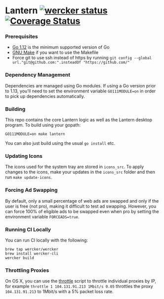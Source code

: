# Lantern [![wercker status](https://app.wercker.com/status/51826d53d0eeedd6efce16085874d82c/s/devel "wercker status")](https://app.wercker.com/project/byKey/51826d53d0eeedd6efce16085874d82c) [![Coverage Status](https://coveralls.io/repos/github/getlantern/flashlight/badge.svg?branch=HEAD&t=C4SaZX)](https://coveralls.io/github/getlantern/flashlight?branch=HEAD)

### Prerequisites

* [Go 1.12](https://golang.org/dl/) is the minimum supported version of Go
* [GNU Make](https://www.gnu.org/software/make/) if you want to use the Makefile
* Force git to use ssh instead of https by running
  `git config --global url."git@github.com:".insteadOf "https://github.com/"`

### Dependency Management
Dependencies are managed using Go modules. If using a Go version prior to 1.13, you'll need to set the environment variable `GO111MODULE=on` in order to pick up dependencies automatically.

### Building
This repo contains the core Lantern logic as well as the Lantern desktop
program. To build using your gopath: 

`GO111MODULE=on make lantern`

You can also just build using the usual `go install` etc.

### Updating Icons

The icons used for the system tray are stored in `icons_src`. To apply changes
to the icons, make your updates in the `icons_src` folder and then run
`make update-icons`.

### Forcing Ad Swapping

By default, only a small percentage of web ads are swapped and only if the user
is free (not pro), making it difficult to test ad swapping. However, you can
force 100% of eligible ads to be swapped even when pro by setting the
environment variable `FORCEADS=true`.

### Running CI Locally

You can run CI locally with the following:

```
brew tap wercker/wercker
brew install wercker-cli
wercker build
```

### Throttling Proxies
On OS X, you can use the [throttle](throttle) script to throttle individual
proxies by IP, for example `throttle 1 104.131.91.213 1Mbit/s 0.05` throttles the
proxy `104.131.91.213` to 1Mbit/s with a 5% packet loss rate.
